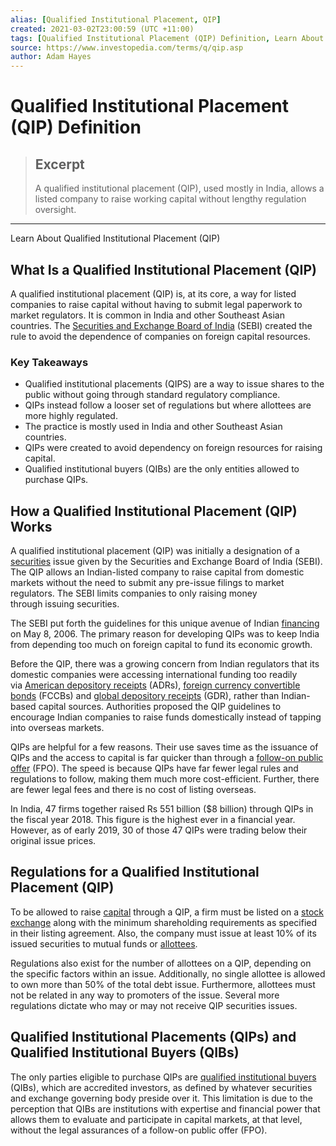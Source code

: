 ```yaml
---
alias: [Qualified Institutional Placement, QIP]
created: 2021-03-02T23:00:59 (UTC +11:00)
tags: [Qualified Institutional Placement (QIP) Definition, Learn About Qualified Institutional Placement (QIP)]
source: https://www.investopedia.com/terms/q/qip.asp
author: Adam Hayes
---
```


# Qualified Institutional Placement (QIP) Definition

> ## Excerpt
> A qualified institutional placement (QIP), used mostly in India, allows a listed company to raise working capital without lengthy regulation oversight.

---

Learn About Qualified Institutional Placement (QIP)
## What Is a Qualified Institutional Placement (QIP)

A qualified institutional placement (QIP) is, at its core, a way for listed companies to raise capital without having to submit legal paperwork to market regulators. It is common in India and other Southeast Asian countries. The [Securities and Exchange Board of India](https://www.investopedia.com/terms/s/sebi.asp) (SEBI) created the rule to avoid the dependence of companies on foreign capital resources.

### Key Takeaways

-   Qualified institutional placements (QIPS) are a way to issue shares to the public without going through standard regulatory compliance.
-   QIPs instead follow a looser set of regulations but where allottees are more highly regulated.
-   The practice is mostly used in India and other Southeast Asian countries.
-   QIPs were created to avoid dependency on foreign resources for raising capital.
-   Qualified institutional buyers (QIBs) are the only entities allowed to purchase QIPs.

## How a Qualified Institutional Placement (QIP) Works

A qualified institutional placement (QIP) was initially a designation of a [securities](https://www.investopedia.com/terms/s/security.asp) issue given by the Securities and Exchange Board of India (SEBI). The QIP allows an Indian-listed company to raise capital from domestic markets without the need to submit any pre-issue filings to market regulators. The SEBI limits companies to only raising money through issuing securities.  

The SEBI put forth the guidelines for this unique avenue of Indian [financing](https://www.investopedia.com/terms/f/financing.asp) on May 8, 2006. The primary reason for developing QIPs was to keep India from depending too much on foreign capital to fund its economic growth.

Before the QIP, there was a growing concern from Indian regulators that its domestic companies were accessing international funding too readily via [American depository receipts](https://www.investopedia.com/terms/a/adr.asp) (ADRs), [foreign currency convertible bonds](https://www.investopedia.com/terms/f/fccb.asp) (FCCBs) and [global depository receipts](https://www.investopedia.com/terms/g/gdr.asp) (GDR), rather than Indian-based capital sources. Authorities proposed the QIP guidelines to encourage Indian companies to raise funds domestically instead of tapping into overseas markets.

QIPs are helpful for a few reasons. Their use saves time as the issuance of QIPs and the access to capital is far quicker than through a [follow-on public offer](https://www.investopedia.com/terms/f/fpo.asp) (FPO). The speed is because QIPs have far fewer legal rules and regulations to follow, making them much more cost-efficient. Further, there are fewer legal fees and there is no cost of listing overseas. 

In India, 47 firms together raised Rs 551 billion ($8 billion) through QIPs in the fiscal year 2018. This figure is the highest ever in a financial year. However, as of early 2019, 30 of those 47 QIPs were trading below their original issue prices.

## Regulations for a Qualified Institutional Placement (QIP)

To be allowed to raise [capital](https://www.investopedia.com/terms/c/capital.asp) through a QIP, a firm must be listed on a [stock exchange](https://www.investopedia.com/articles/basics/04/092404.asp) along with the minimum shareholding requirements as specified in their listing agreement. Also, the company must issue at least 10% of its issued securities to mutual funds or [allottees](https://www.investopedia.com/terms/a/allotment.asp).

Regulations also exist for the number of allottees on a QIP, depending on the specific factors within an issue. Additionally, no single allottee is allowed to own more than 50% of the total debt issue. Furthermore, allottees must not be related in any way to promoters of the issue. Several more regulations dictate who may or may not receive QIP securities issues. 

## Qualified Institutional Placements (QIPs) and Qualified Institutional Buyers (QIBs) 

The only parties eligible to purchase QIPs are [qualified institutional buyers](https://www.investopedia.com/terms/q/qib.asp) (QIBs), which are accredited investors, as defined by whatever securities and exchange governing body preside over it. This limitation is due to the perception that QIBs are institutions with expertise and financial power that allows them to evaluate and participate in capital markets, at that level, without the legal assurances of a follow-on public offer (FPO).
